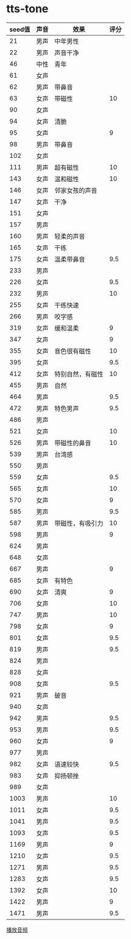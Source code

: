 # tts-tone
| seed值 | 声音   | 效果              | 评分  |
|--------|--------|-------------------|-------|
| 21     | 男声   | 中年男性          |       |
| 22     | 男声   | 声音干净          |       |
| 46     | 中性   | 青年              |       |
| 61     | 女声   |                   |       |
| 62     | 男声   | 带鼻音            |       |
| 63     | 女声   | 带磁性            | 10    |
| 90     | 女声   |                   |       |
| 94     | 女声   | 清脆              |       |
| 95     | 女声   |                   | 9     |
| 98     | 男声   | 带鼻音            |       |
| 102    | 女声   |                   |       |
| 111    | 男声   | 超有磁性          | 10    |
| 143    | 女声   | 温和磁性          | 10    |
| 146    | 女声   | 邻家女孩的声音    |       |
| 147    | 女声   | 干净              |       |
| 151    | 女声   |                   |       |
| 157    | 男声   |                   |       |
| 160    | 男声   | 轻柔的声音        |       |
| 165    | 女声   | 干练              |       |
| 175    | 女声   | 温柔带鼻音        | 9.5   |
| 233    | 男声   |                   |       |
| 226    | 女声   |                   | 9.5   |
| 232    | 男声   |                   | 10    |
| 255    | 女声   | 干练快速          |       |
| 266    | 男声   | 咬字感            |       |
| 319    | 女声   | 缓和温柔          | 9     |
| 347    | 女声   |                   | 9     |
| 355    | 女声   | 音色很有磁性      | 10    |
| 395    | 女声   |                   | 9.5   |
| 412    | 女声   | 特别自然，有磁性  | 10    |
| 455    | 男声   | 自然              |       |
| 464    | 男声   |                   | 9.5   |
| 472    | 男声   | 特色男声          | 9.5   |
| 486    | 男声   |                   |       |
| 521    | 女声   |                   | 10    |
| 526    | 男声   | 带磁性的鼻音      | 10    |
| 539    | 男声   | 台湾感            |       |
| 550    | 男声   |                   |       |
| 559    | 女声   |                   | 9.5   |
| 565    | 女声   |                   | 10    |
| 570    | 女声   |                   | 9     |
| 585    | 男声   |                   | 9.5   |
| 587    | 男声   | 带磁性，有吸引力  | 10    |
| 598    | 男声   |                   | 9     |
| 624    | 男声   |                   |       |
| 648    | 女声   |                   |       |
| 667    | 男声   |                   | 9     |
| 685    | 女声   | 有特色            |       |
| 690    | 女声   | 清爽              | 9     |
| 706    | 女声   |                   | 10    |
| 747    | 男声   |                   | 10    |
| 798    | 女声   |                   | 9     |
| 801    | 女声   |                   | 9.5   |
| 819    | 男声   |                   | 9.5   |
| 824    | 男声   |                   |       |
| 828    | 女声   |                   |       |
| 908    | 女声   |                   | 9.5   |
| 921    | 男声   | 破音              |       |
| 940    | 女声   |                   |       |
| 942    | 男声   |                   | 9.5   |
| 953    | 男声   |                   | 9.5   |
| 960    | 女声   |                   | 9     |
| 977    | 男声   |                   |       |
| 982    | 女声   | 语速较快          | 9.5   |
| 983    | 女声   | 抑扬顿挫          |       |
| 989    | 女声   |                   |       |
| 1003   | 男声   |                   | 10    |
| 1011   | 女声   |                   | 9.5   |
| 1041   | 男声   |                   | 9.5   |
| 1093   | 女声   |                   | 9.5   |
| 1169   | 男声   |                   | 9     |
| 1210   | 女声   |                   | 9.5   |
| 1271   | 男声   |                   | 9.5   |
| 1283   | 女声   |                   | 9.5   |
| 1392   | 女声   |                   | 10    |
| 1422   | 男声   |                   | 9     |
| 1471   | 男声   |                   | 9.5   |
[播放音频](https://github.com/ethan202405/tts-tone/blob/main/824.wav)
